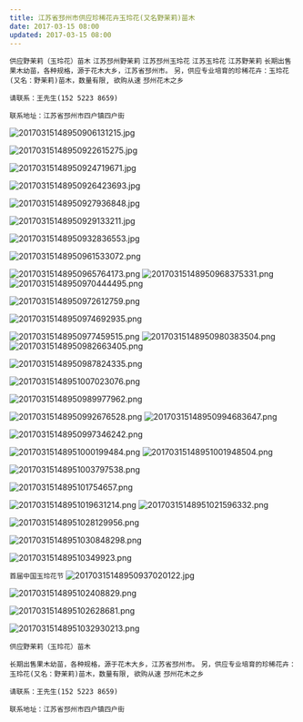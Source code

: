 ```yaml
---
title: 江苏省邳州市供应珍稀花卉玉玲花(又名野茉莉)苗木
date: 2017-03-15 08:00
updated: 2017-03-15 08:00
---
```



`供应野茉莉（玉玲花）苗木`
`江苏邳州野茉莉`
`江苏邳州玉玲花`
`江苏玉玲花`
`江苏野茉莉`
`长期出售果木幼苗，各种规格，源于花木大乡，江苏省邳州市。`
`另，供应专业培育的珍稀花卉：玉玲花(又名：野茉莉)苗木，数量有限, 欲购从速`
`邳州花木之乡`

`请联系：王先生(152 5223 8659)`

`联系地址：江苏省邳州市四户镇四户街`

![20170315148950906131215.jpg](http://ok73hb95u.bkt.clouddn.com/20170315148950906131215.jpg)

![20170315148950922615275.jpg](http://ok73hb95u.bkt.clouddn.com/20170315148950922615275.jpg)


![20170315148950924719671.jpg](http://ok73hb95u.bkt.clouddn.com/20170315148950924719671.jpg)


![20170315148950926423693.jpg](http://ok73hb95u.bkt.clouddn.com/20170315148950926423693.jpg)

![20170315148950927936848.jpg](http://ok73hb95u.bkt.clouddn.com/20170315148950927936848.jpg)

![20170315148950929133211.jpg](http://ok73hb95u.bkt.clouddn.com/20170315148950929133211.jpg)

![20170315148950932836553.jpg](http://ok73hb95u.bkt.clouddn.com/20170315148950932836553.jpg)

![20170315148950961533072.png](http://ok73hb95u.bkt.clouddn.com/20170315148950961533072.png)

![20170315148950965764173.png](http://ok73hb95u.bkt.clouddn.com/20170315148950965764173.png)
![20170315148950968375331.png](http://ok73hb95u.bkt.clouddn.com/20170315148950968375331.png)
![20170315148950970444495.png](http://ok73hb95u.bkt.clouddn.com/20170315148950970444495.png)

![20170315148950972612759.png](http://ok73hb95u.bkt.clouddn.com/20170315148950972612759.png)

![20170315148950974692935.png](http://ok73hb95u.bkt.clouddn.com/20170315148950974692935.png)

![20170315148950977459515.png](http://ok73hb95u.bkt.clouddn.com/20170315148950977459515.png)
![20170315148950980383504.png](http://ok73hb95u.bkt.clouddn.com/20170315148950980383504.png)
![20170315148950982663405.png](http://ok73hb95u.bkt.clouddn.com/20170315148950982663405.png)

![20170315148950987824335.png](http://ok73hb95u.bkt.clouddn.com/20170315148950987824335.png)

![20170315148951007023076.png](http://ok73hb95u.bkt.clouddn.com/20170315148951007023076.png)


![20170315148950989977962.png](http://ok73hb95u.bkt.clouddn.com/20170315148950989977962.png)

![20170315148950992676528.png](http://ok73hb95u.bkt.clouddn.com/20170315148950992676528.png)
![20170315148950994683647.png](http://ok73hb95u.bkt.clouddn.com/20170315148950994683647.png)

![20170315148950997346242.png](http://ok73hb95u.bkt.clouddn.com/20170315148950997346242.png)

![20170315148951000199484.png](http://ok73hb95u.bkt.clouddn.com/20170315148951000199484.png)
![20170315148951001948504.png](http://ok73hb95u.bkt.clouddn.com/20170315148951001948504.png)


![20170315148951003797538.png](http://ok73hb95u.bkt.clouddn.com/20170315148951003797538.png)

![2017031514895101754657.png](http://ok73hb95u.bkt.clouddn.com/2017031514895101754657.png)

![20170315148951019631214.png](http://ok73hb95u.bkt.clouddn.com/20170315148951019631214.png)
![20170315148951021596332.png](http://ok73hb95u.bkt.clouddn.com/20170315148951021596332.png)

![20170315148951028129956.png](http://ok73hb95u.bkt.clouddn.com/20170315148951028129956.png)

![20170315148951030848298.png](http://ok73hb95u.bkt.clouddn.com/20170315148951030848298.png)

![201703151489510349923.png](http://ok73hb95u.bkt.clouddn.com/201703151489510349923.png)


`首届中国玉玲花节`
![20170315148950937020122.jpg](http://ok73hb95u.bkt.clouddn.com/20170315148950937020122.jpg)

![2017031514895102408829.png](http://ok73hb95u.bkt.clouddn.com/2017031514895102408829.png)

![2017031514895102628681.png](http://ok73hb95u.bkt.clouddn.com/2017031514895102628681.png)

![20170315148951032930213.png](http://ok73hb95u.bkt.clouddn.com/20170315148951032930213.png)

`供应野茉莉（玉玲花）苗木`

`长期出售果木幼苗，各种规格，源于花木大乡，江苏省邳州市。`
`另，供应专业培育的珍稀花卉：玉玲花(又名：野茉莉)苗木，数量有限, 欲购从速`
`邳州花木之乡`

`请联系：王先生(152 5223 8659)`

`联系地址：江苏省邳州市四户镇四户街`

